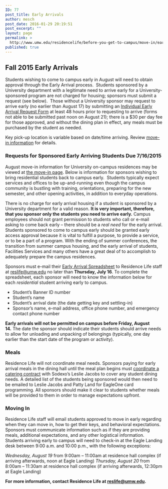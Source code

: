 ```yaml
---
ID: 77
post_title: Early Arrivals
author: mesch
post_date: 2016-01-29 20:19:51
post_excerpt: ""
layout: page
permalink: >
  http://www.umw.edu/residencelife/before-you-get-to-campus/move-in/early-arrivals/
published: true
---
```

<h2>Fall 2015 Early Arrivals</h2>
Students wishing to come to campus early in August will need to obtain approval through the Early Arrival process.  Students sponsored by a University department with a legitimate need to arrive early for a University-sponsored program are not charged for housing; sponsors must submit a request (see below).  Those without a University sponsor may request to arrive early (no earlier than August 17) by submitting an <a href="https://orgsync.com/59554/forms/146282">Individual Early Arrival Request Form</a> at least 48 hours prior to requesting to arrive (forms not able to be submitted past noon on August 21); there is a $30 per day fee for those approved, and without the dining plan in effect, any meals must be purchased by the student as needed.

Key pick-up location is variable based on date/time arriving. Review <a href="/residencelife/move-in/">move-in information</a> for details.
<h3>Requests for Sponsored Early Arriving Students Due 7/16/2015</h3>
August move-in information for University on-campus residences may be viewed at <a href="/residencelife/move-in">the move-in page</a>. Below is information for sponsors wishing to bring residential students back to campus early.  Students typically expect services and offices to be up-and-running even though the campus community is bustling with training, orientations, preparing for the new semester, and other opening activities, in addition to everyday operations.

There is no charge for early arrival housing if a student is sponsored by a University department for a valid reason. <strong>It is very important, therefore, that you sponsor only the students you need to arrive early.</strong> Campus employees should not grant permission to students who call or e-mail asking to come back early – there should be a <em>real need</em> for the early arrival. Students sponsored to come to campus early should be granted early access approval because it is vital to fulfill a purpose, to provide a service, or to be a part of a program. With the ending of summer conferences, the transition from summer campus housing, and the early arrival of students, Facilities Services and many others have a great deal of to accomplish to adequately prepare the campus residences.

Sponsors must e-mail their <a href="http://www.umw.edu/residencelife/wp-content/uploads/sites/30/2016/01/EarlyArrivalSpreadsheet.xlsx">Early Arrival Spreadsheet</a> to Residence Life staff at <a href="mailto:reslife@umw.edu">reslife@umw.edu</a> no later than <strong>Thursday, July 16</strong>. To complete the spreadsheet, each sponsor will need to know the information below for each <em>residential</em> student arriving early to campus.
<ul>
	<li>Student’s Banner ID number</li>
	<li>Student’s name</li>
	<li>Student’s arrival date (the date getting key and settling-in)</li>
	<li>Sponsor’s name, e-mail address, office phone number, and emergency contact phone number</li>
</ul>
<strong>Early arrivals will not be permitted on campus before Friday, August 14.</strong> The date the sponsor should indicate their students should arrive needs to allow for unloading and unpacking of belongings (typically, one day earlier than the start date of the program or activity).
<h3>Meals</h3>
Residence Life will not coordinate meal needs. Sponsors paying for early arrival meals in the dining hall until the meal plan begins must <a href="http://www.umwdining.com">coordinate a catering contract</a> with Sodexo’s Leslie Jacobs to cover any student dining needs. A detailed list of the students being sponsored would then need to be emailed to Leslie Jacobs and Patty Land for EagleOne card programming. All sponsors should make it clear to students whether meals will be provided to them in order to manage expectations upfront.
<h3>Moving In</h3>
Residence Life staff will email students approved to move in early regarding when they can move in, how to get their keys, and behavioral expectations. Sponsors must communicate information such as if they are providing meals, additional expectations, and any other logistical information. Students arriving early to campus will need to check-in at the Eagle Landing desk between 9:00 a.m. and 10:00 p.m., with the following exceptions:

<em>Wednesday, August 19</em> from 9:00am – 11:00am at residence hall complex (if arriving afterwards, noon at Eagle Landing)
<em>Thursday, August 20</em> from 8:00am – 11:30am at residence hall complex (if arriving afterwards, 12:30pm at Eagle Landing)

<strong>For more information, contact Residence Life at <a href="mailto:reslife@umw.edu">reslife@umw.edu</a>.</strong>